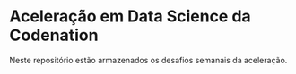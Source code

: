 # Aceleração em Data Science da Codenation

Neste repositório estão armazenados os desafios semanais da aceleração.
